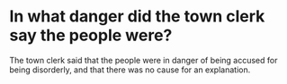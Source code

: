 # In what danger did the town clerk say the people were?

The town clerk said that the people were in danger of being accused for being disorderly, and that there was no cause for an explanation.
